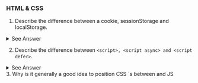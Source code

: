 ### HTML & CSS
1.	Describe the difference between a cookie, sessionStorage and localStorage.
<details>
  <summary>See Answer</summary>
  OK, LocalStorage as it's called it's local storage for your browsers, it can save up to 10MB, SessionStorage does the same, but as it's name saying, it's session based and will be deleted after closing your browser, also can save less than LocalStorage, like up to 5MB, but Cookies are very tiny data storing in your browser, that can save up 4KB and can be accessed through server or browser both.  <br> <br>
  
  ![cI5kT](https://user-images.githubusercontent.com/61361037/194374794-d80be0ed-46d7-430c-bb61-b6f26d4423f7.jpg)
  
</details>

2.	Describe the difference between `<script>, <script async> and <script defer>`.
<details>
  <summary>See Answer</summary>
  
  [Watch Video](https://www.youtube.com/watch?v=cCrfL84DkEk)
  
</details>
3.	Why is it generally a good idea to position CSS `<link>s between <head></head> and JS <script>s just before </body>?` Do you know any exceptions?
4.	What is progressive rendering?
5.	What is CSS selector specificity and how does it work?
6.	What's the difference between "resetting" and "normalizing" CSS? Which would you choose, and why?
7.	Describe z-index and how stacking context is formed.
8.	What are the various clearing techniques and which is appropriate for what context?
9.	How would you approach fixing browser-specific styling issues?
10.	What are the different ways to visually hide content (and make it available only for screen readers)?
11.	Have you ever used a grid system, and if so, what do you prefer?
12.	How do you implement media queries or mobile specific layouts/CSS?
13.	What are the advantages/disadvantages of using CSS preprocessors?
14.	Describe pseudo-elements and discuss what they are used for.
15.	Explain your understanding of the box model and how you would tell the browser in CSS to render your layout in different box models.
16.	What is the CSS display property and can you give a few examples of its use?
17.	What's the difference between a relative, fixed, absolute and statically positioned element?
18.	Have you played around with the new CSS Flexbox or Grid specs? Could you explain them to me?
19.	Can you explain the difference between coding a web site to be responsive versus using a mobile-first strategy?
20.	Have you ever worked with retina graphics? If so, when and what techniques did you use?
21.	What is progressive enhancement?
22.	What are the differences between vector graphics and raster (bitmap) graphics?
23.	What is semantic HTML?
24.	What is accessibility? How do you make your web application the most accessible?

### JavaScript
1. What is the significance of, and reason for, wrapping the entire content of a JavaScript source file in a function block?
2. What is the significance, and what are the benefits, of including 'use strict' at the beginning of a JavaScript source file?
3. What is NaN? What is its type? How can you reliably test if a value is equal to NaN?
4. What is a “closure” in JavaScript? Provide an example.
5. How do you clone an object?
6. How do you add an element at the begining of an array? How do you add one at the end?
7. What is the difference between undefined and not defined in JavaScript?
8. How do you check if an object is an array or not?
9. What is function hoisting in JavaScript?
10. Explain how `this` works in JavaScript
11. Explain how prototypal inheritance works
12. Explain why the following doesn't work as an IIFE: "function foo(){ }();". What needs to be changed to properly make it an IIFE?
13. What's the difference between a variable that is: null, undefined or undeclared? How would you go about checking for any of these states?
14. Can you describe the main difference between a .forEach loop and a .map() loop and why you would pick one versus the other?
15. What's a typical use case for anonymous functions?
16. How do you organize your code? (module pattern, classical inheritance?)
17. Difference between: function Person(){}, var person = Person(), and var person = new Person()?
18. What's the difference between .call and .apply?
19. Explain Function.prototype.bind.
20. When would you use document.write()?
21. Explain Ajax in as much detail as possible.
22. What are the advantages and disadvantages of using Ajax?
23. What's the difference between an "attribute" and a "property"?
24. What is the difference between == and ===?
25. Create a for loop that iterates up to 100 while outputting "fizz" at multiples of 3, "buzz" at multiples of 5 and "fizzbuzz" at multiples of 3 and 5
26. Why is it, in general, a good idea to leave the global scope of a website as-is and never touch it?
27. Explain what a single page app is and how to make one SEO-friendly.
28. What are the pros and cons of using Promises instead of callbacks?
29. What tools and techniques do you use debugging JavaScript code?
30. What language constructions do you use for iterating over object properties and array items?
31. Explain the difference between mutable and immutable objects.
32. Explain the difference between synchronous and asynchronous functions.
33. What is event loop? What is the difference between call stack and task queue?
34. What are the differences between variables created using let, var or const?
35. What are the differences between ES6 class and ES5 function constructors?
36. What is the definition of a higher-order function?
37. Can you give an example of a curry function and why this syntax offers an advantage?
38. Can you describe the Document Object Model in JavaScript?
39. What is the difference between function scope and block scope in JavaScript?
40. What will this do and why? var foo = 10 + '20';

### React
1.	Explain the Virtual DOM, and a pragmatic overview of how React renders it to the DOM.
2.	Explain the standard JavaScript toolchain, transpilation (via Babel or other compilers), JSX, and these items’ significance in recent development. What sort of tools might you use in the build steps to optimize the compiled output React code?
3.	What are pure functional Components?
4.	How might React handle or restrict Props to certain types, or require certain Props to exist?
5.	Which feature can we use to cause a component to render only when its ID changes?
6.	What is React?
7.	List some of the major advantages of React.
8.	What are the limitations of React?
9.	What is JSX?
10.	Why can’t browsers read JSX?
11.	What do you understand from “In React, everything is a component.”?
12.	Explain the purpose of render() in React.
13.	What is Props?
14.	What is a state in React and how is it used?
15.	What is an event in React?
16.	Explain Flux.
17.	What is Redux?
18.	In Redux, what do you understand by “Single source of truth”?
19.	Explain the role of Reducer.
20.	What is the significance of Store in Redux?
